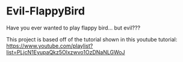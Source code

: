# Evil-FlappyBird
Have you ever wanted to play flappy bird... but evil???

This project is based off of the tutorial shown in this youtube tutorial:
https://www.youtube.com/playlist?list=PLjcN1EyupaQkz5Olxzwvo1OzDNaNLGWoJ

